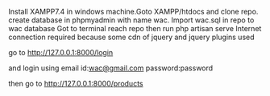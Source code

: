 Install XAMPP7.4 in windows machine.Goto XAMPP/htdocs and clone repo.
create database in phpmyadmin
with name wac.
Import wac.sql in repo to wac database
Got to terminal reach repo then run php artisan serve
Internet connection required because some cdn of jquery and jquery plugins used

go to  http://127.0.0.1:8000/login

and login using
email id:wac@gmail.com
password:password

then go to http://127.0.0.1:8000/products


